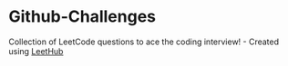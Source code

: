 # Github-Challenges
Collection of LeetCode questions to ace the coding interview! - Created using [LeetHub](https://github.com/QasimWani/LeetHub)
